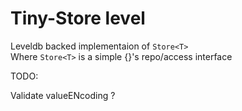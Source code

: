# Tiny-Store level

Leveldb backed implementaion of `Store<T>`  
Where `Store<T>` is a simple {}'s repo/access interface

TODO:

Validate valueENcoding ?

